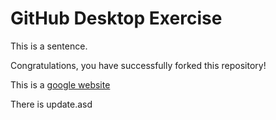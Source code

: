 # GitHub Desktop Exercise

This is a sentence.

Congratulations, you have successfully forked this repository!

This is a [google website](https://www.google.com)

There is update.asd
